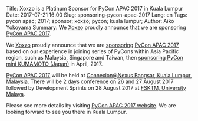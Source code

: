 Title: Xoxzo is a Platinum Sponsor for PyCon APAC 2017 in Kuala Lumpur
Date: 2017-07-21 16:00
Slug: sponsoring-pycon-apac-2017
Lang: en
Tags: pycon apac; 2017; sponsor; xoxzo; pycon; kuala lumpur;
Author: Aiko Yokoyama
Summary: We [Xoxzo](https://info.xoxzo.com/en/) proudly announce that we are sponsoring [PyCon APAC 2017](https://pycon.my/2017/07/17/announcing-xoxzo-as-our-platinum-sponsor/).

We [Xoxzo](https://info.xoxzo.com/en/) proudly announce that we are
[sponsoring](https://pycon.my/2017/07/17/announcing-xoxzo-as-our-platinum-sponsor/)
[PyCon APAC 2017](https://pycon.my/) based on our experience in joining series of
PyCons within Asia Pacific region, such as Malaysia, Singapore and Taiwan, then
[sponsoring PyCon mini KUMAMOTO (Japan)](https://blog.xoxzo.com/2017/02/01/pycon-kumamoto-2017/) in April, 2017.

[PyCon APAC 2017](https://pycon.my/) will be held at 
[Connexion@Nexus Bangsar, Kuala Lumpur, Malaysia](http://www.bangsarsouth.com/uoa-property/connexion/).
There will be 2 days conference on 26 and 27 August 2017 followed by
Development Sprints on 28 August 2017 at [FSKTM, University Malaya](http://www.fsktm.um.edu.my/).

Please see more details by visiting [PyCon APAC 2017 website](https://pycon.my/).
We are looking forward to see you there in Kuala Lumpur.

